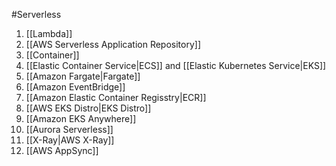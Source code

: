 #Serverless
1. [[Lambda]]
2. [[AWS Serverless Application Repository]]
3. [[Container]]
4. [[Elastic Container Service|ECS]] and [[Elastic Kubernetes Service|EKS]]
5. [[Amazon Fargate|Fargate]]
6. [[Amazon EventBridge]]
7. [[Amazon Elastic Container Regisstry|ECR]]
8. [[AWS EKS Distro|EKS Distro]]
9. [[Amazon EKS Anywhere]]
10. [[Aurora Serverless]]
11. [[X-Ray|AWS X-Ray]]
12. [[AWS AppSync]] 